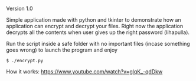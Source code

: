 Version 1.0

Simple application made with python and tkinter to demonstrate how an application can encrypt and decrypt your files. Right now the application decrypts all the contents when user gives up the right password (lihapulla). 

Run the script inside a safe folder with no important files (incase something goes wrong) to launch the program and enjoy
```
$ ./encrypt.py
```

How it works: https://www.youtube.com/watch?v=glqK_-qdDkw

